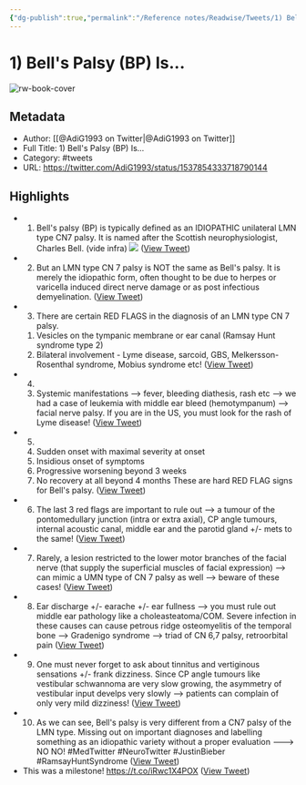 ```yaml
---
{"dg-publish":true,"permalink":"/Reference notes/Readwise/Tweets/1) Bell's Palsy (BP) Is.../"}
---
```


# 1) Bell's Palsy (BP) Is...

![rw-book-cover](https://pbs.twimg.com/profile_images/1685850165335539713/nu1dLVGl.jpg)

## Metadata
- Author: [[@AdiG1993 on Twitter\|@AdiG1993 on Twitter]]
- Full Title: 1) Bell's Palsy (BP) Is...
- Category: #tweets
- URL: https://twitter.com/AdiG1993/status/1537854333718790144

## Highlights
- 1) Bell's palsy (BP) is typically defined as an IDIOPATHIC unilateral LMN type CN7 palsy.
  It is named after the Scottish neurophysiologist, Charles Bell. (vide infra) 
  ![](https://pbs.twimg.com/media/FVeOQIJaAAAQabE.jpg) ([View Tweet](https://twitter.com/AdiG1993/status/1537854333718790144))
- 2) But an LMN type CN 7 palsy is NOT the same as Bell's palsy.
  It is merely the idiopathic form, often thought to be due to herpes or varicella induced direct nerve damage or as post infectious demyelination. ([View Tweet](https://twitter.com/AdiG1993/status/1537854858522689536))
- 3) There are certain RED FLAGS in the diagnosis of an LMN type CN 7 palsy.
  1. Vesicles on the tympanic membrane or ear canal (Ramsay Hunt syndrome type 2)
  2. Bilateral involvement - Lyme disease, sarcoid, GBS, Melkersson-Rosenthal syndrome, Mobius syndrome etc! ([View Tweet](https://twitter.com/AdiG1993/status/1537856038803996673))
- 4) 
  3. Systemic manifestations --> fever, bleeding diathesis, rash etc --> we had a case of leukemia with middle ear bleed (hemotympanum) --> facial nerve palsy.
  If you are in the US, you must look for the rash of Lyme disease! ([View Tweet](https://twitter.com/AdiG1993/status/1537856443864743936))
- 5)
  4. Sudden onset with maximal severity at onset 
  5. Insidious onset of symptoms
  6. Progressive worsening beyond 3 weeks
  7. No recovery at all beyond 4 months
  These are hard RED FLAG signs for Bell's palsy. ([View Tweet](https://twitter.com/AdiG1993/status/1537857009630183425))
- 6) The last 3 red flags are important to rule out --> a tumour of the pontomedullary junction (intra or extra axial), CP angle tumours, internal acoustic canal, middle ear and the parotid gland +/- mets to the same! ([View Tweet](https://twitter.com/AdiG1993/status/1537857793440776193))
- 7) Rarely, a lesion restricted to the lower motor branches of the facial nerve (that supply the superficial muscles of facial expression) --> can mimic a UMN type of CN 7 palsy as well --> beware of these cases! ([View Tweet](https://twitter.com/AdiG1993/status/1537858543277441024))
- 8) Ear discharge +/- earache +/- ear fullness --> you must rule out middle ear pathology like a choleasteatoma/COM.
  Severe infection in these causes can cause petrous ridge osteomyelitis of the temporal bone --> Gradenigo syndrome --> triad of CN 6,7 palsy, retroorbital pain ([View Tweet](https://twitter.com/AdiG1993/status/1537859167213715458))
- 9) One must never forget to ask about tinnitus and vertiginous sensations +/- frank dizziness.
  Since CP angle tumours like vestibular schwannoma are very slow growing, the asymmetry of vestibular input develps very slowly --> patients can complain of only very mild dizziness! ([View Tweet](https://twitter.com/AdiG1993/status/1537859964613840896))
- 10) As we can see, Bell's palsy is very different from a CN7 palsy of the LMN type. 
  Missing out on important diagnoses and labelling something as an idiopathic variety without a proper evaluation ---> NO NO!
  #MedTwitter 
  #NeuroTwitter 
  #JustinBieber 
  #RamsayHuntSyndrome ([View Tweet](https://twitter.com/AdiG1993/status/1537860675699372032))
- This was a milestone!
  https://t.co/iRwc1X4POX ([View Tweet](https://twitter.com/AdiG1993/status/1646860386736693248))
